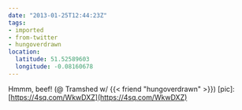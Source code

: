 ```yaml
---
date: "2013-01-25T12:44:23Z"
tags:
- imported
- from-twitter
- hungoverdrawn
location:
  latitude: 51.52589603
  longitude: -0.08160678
---
```

Hmmm, beef\! \(@ Tramshed w/ {{< friend "hungoverdrawn" >}}\) \[pic\]: [https://4sq.com/WkwDXZ](https://4sq.com/WkwDXZ)
